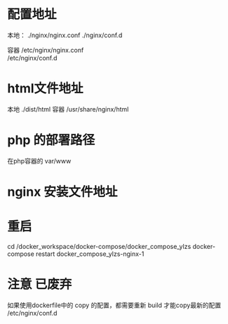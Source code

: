 # 配置地址  
本地：
./nginx/nginx.conf
./nginx/conf.d

容器
/etc/nginx/nginx.conf   
/etc/nginx/conf.d
# html文件地址 
本地 ./dist/html
容器 /usr/share/nginx/html
# php 的部署路径  
在php容器的 var/www
# nginx 安装文件地址

# 重启
cd /docker_workspace/docker-compose/docker_compose_ylzs
docker-compose restart docker_compose_ylzs-nginx-1


# 注意  已废弃
如果使用dockerfile中的 copy 的配置，都需要重新 build  才能copy最新的配置 /etc/nginx/conf.d